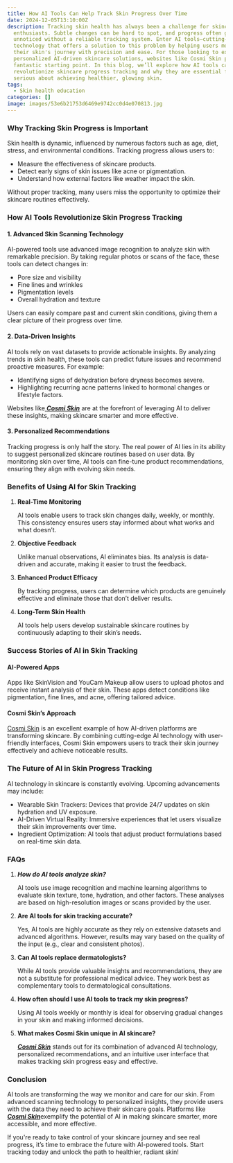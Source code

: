```yaml
---
title: How AI Tools Can Help Track Skin Progress Over Time
date: 2024-12-05T13:10:00Z
description: Tracking skin health has always been a challenge for skincare
  enthusiasts. Subtle changes can be hard to spot, and progress often goes
  unnoticed without a reliable tracking system. Enter AI tools—cutting-edge
  technology that offers a solution to this problem by helping users monitor
  their skin's journey with precision and ease. For those looking to explore
  personalized AI-driven skincare solutions, websites like Cosmi Skin provide a
  fantastic starting point. In this blog, we’ll explore how AI tools can
  revolutionize skincare progress tracking and why they are essential for anyone
  serious about achieving healthier, glowing skin.
tags:
  - Skin health education
categories: []
image: images/53e6b21753d6469e9742cc0d4e070813.jpg
---
```

### Why Tracking Skin Progress is Important

Skin health is dynamic, influenced by numerous factors such as age, diet, stress, and environmental conditions. Tracking progress allows users to:

* Measure the effectiveness of skincare products.
* Detect early signs of skin issues like acne or pigmentation.
* Understand how external factors like weather impact the skin.

Without proper tracking, many users miss the opportunity to optimize their skincare routines effectively.





### How AI Tools Revolutionize Skin Progress Tracking

#### 1. Advanced Skin Scanning Technology

AI-powered tools use advanced image recognition to analyze skin with remarkable precision. By taking regular photos or scans of the face, these tools can detect changes in:

* Pore size and visibility
* Fine lines and wrinkles
* Pigmentation levels
* Overall hydration and texture

Users can easily compare past and current skin conditions, giving them a clear picture of their progress over time.

#### 2. Data-Driven Insights

AI tools rely on vast datasets to provide actionable insights. By analyzing trends in skin health, these tools can predict future issues and recommend proactive measures. For example:

* Identifying signs of dehydration before dryness becomes severe.
* Highlighting recurring acne patterns linked to hormonal changes or lifestyle factors.

Websites like[ ***Cosmi Skin***](https://www.cosmi.skin/) are at the forefront of leveraging AI to deliver these insights, making skincare smarter and more effective.

#### 3. Personalized Recommendations

Tracking progress is only half the story. The real power of AI lies in its ability to suggest personalized skincare routines based on user data. By monitoring skin over time, AI tools can fine-tune product recommendations, ensuring they align with evolving skin needs.





### Benefits of Using AI for Skin Tracking

1. **Real-Time Monitoring**


   AI tools enable users to track skin changes daily, weekly, or monthly. This consistency ensures users stay informed about what works and what doesn’t.
2. **Objective Feedback**


   Unlike manual observations, AI eliminates bias. Its analysis is data-driven and accurate, making it easier to trust the feedback.
3. **Enhanced Product Efficacy**


   By tracking progress, users can determine which products are genuinely effective and eliminate those that don’t deliver results.
4. **Long-Term Skin Health**


   AI tools help users develop sustainable skincare routines by continuously adapting to their skin’s needs.





### Success Stories of AI in Skin Tracking

#### AI-Powered Apps

Apps like SkinVision and YouCam Makeup allow users to upload photos and receive instant analysis of their skin. These apps detect conditions like pigmentation, fine lines, and acne, offering tailored advice.

#### Cosmi Skin’s Approach

[Cosmi Skin](https://www.cosmi.skin/) is an excellent example of how AI-driven platforms are transforming skincare. By combining cutting-edge AI technology with user-friendly interfaces, Cosmi Skin empowers users to track their skin journey effectively and achieve noticeable results.





### The Future of AI in Skin Progress Tracking

AI technology in skincare is constantly evolving. Upcoming advancements may include:

* Wearable Skin Trackers: Devices that provide 24/7 updates on skin hydration and UV exposure.
* AI-Driven Virtual Reality: Immersive experiences that let users visualize their skin improvements over time.
* Ingredient Optimization: AI tools that adjust product formulations based on real-time skin data.





### FAQs

1. ***How do AI tools analyze skin?***


   AI tools use image recognition and machine learning algorithms to evaluate skin texture, tone, hydration, and other factors. These analyses are based on high-resolution images or scans provided by the user.

2. **Are AI tools for skin tracking accurate?**


   Yes, AI tools are highly accurate as they rely on extensive datasets and advanced algorithms. However, results may vary based on the quality of the input (e.g., clear and consistent photos).

3. **Can AI tools replace dermatologists?**


   While AI tools provide valuable insights and recommendations, they are not a substitute for professional medical advice. They work best as complementary tools to dermatological consultations.

4. **How often should I use AI tools to track my skin progress?**


   Using AI tools weekly or monthly is ideal for observing gradual changes in your skin and making informed decisions.

5. **What makes Cosmi Skin unique in AI skincare?**


   ***[Cosmi Skin](https://www.cosmi.skin/)*** stands out for its combination of advanced AI technology, personalized recommendations, and an intuitive user interface that makes tracking skin progress easy and effective.





### Conclusion

AI tools are transforming the way we monitor and care for our skin. From advanced scanning technology to personalized insights, they provide users with the data they need to achieve their skincare goals. Platforms like[ ***Cosmi Skin***](https://www.cosmi.skin/)exemplify the potential of AI in making skincare smarter, more accessible, and more effective.

If you're ready to take control of your skincare journey and see real progress, it’s time to embrace the future with AI-powered tools. Start tracking today and unlock the path to healthier, radiant skin!
